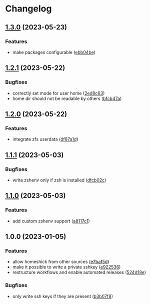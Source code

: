 # Changelog

## [1.3.0](https://github.com/rolehippie/users/compare/v1.2.1...v1.3.0) (2023-05-23)


### Features

* make packages configurable ([ebb04be](https://github.com/rolehippie/users/commit/ebb04bea9bf66f0960e175ced9c135dc57fd36d9))

## [1.2.1](https://github.com/rolehippie/users/compare/v1.2.0...v1.2.1) (2023-05-22)


### Bugfixes

* correctly set mode for user home ([2ed8c63](https://github.com/rolehippie/users/commit/2ed8c630088b9e17fd40f402eea8d51dec9216ac))
* home dir should not be readable by others ([bfcb47a](https://github.com/rolehippie/users/commit/bfcb47a699cf452e54fd68e7d69ef451c79f6fc6))

## [1.2.0](https://github.com/rolehippie/users/compare/v1.1.1...v1.2.0) (2023-05-22)


### Features

* integrate zfs userdata ([df87a1d](https://github.com/rolehippie/users/commit/df87a1d0fd2ae80209a264c5a25eaa2822c49a06))

## [1.1.1](https://github.com/rolehippie/users/compare/v1.1.0...v1.1.1) (2023-05-03)


### Bugfixes

* write zshenv only if zsh is installed ([dfcb02c](https://github.com/rolehippie/users/commit/dfcb02c3c0bf7701c68f0fe5e19419c6fad5c917))

## [1.1.0](https://github.com/rolehippie/users/compare/v1.0.0...v1.1.0) (2023-05-03)


### Features

* add custom zshenv support ([a8117c1](https://github.com/rolehippie/users/commit/a8117c122f981e1dab6b01cb5f5c25d727cabd1f))

## 1.0.0 (2023-01-05)


### Features

* allow homeshick from other sources ([e7baf5d](https://github.com/rolehippie/users/commit/e7baf5ddea219ce7992669cd83f675e50a635f18))
* make it possible to write a private sshkey ([e922536](https://github.com/rolehippie/users/commit/e92253655bd9c5dd80cea448c589f9947c1f7fb8))
* restructure workflows and enable automated releases ([524d18e](https://github.com/rolehippie/users/commit/524d18ea9769e34dd5bd58fbf137498a6cd3f9af))


### Bugfixes

* only write ssh keys if they are present ([b3b07f8](https://github.com/rolehippie/users/commit/b3b07f802f6601800dcc50da255bef306f4e720c))
